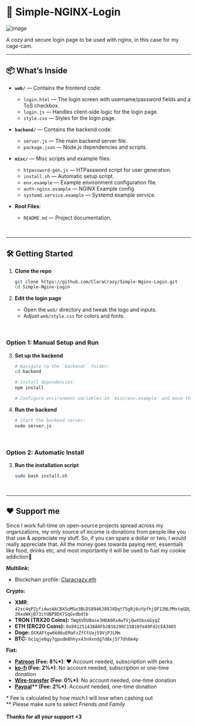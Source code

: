 # 🐾 Simple-NGINX‑Login

![image](https://github.com/user-attachments/assets/58cf67e3-aae1-45c8-a4d3-c7c9f6cba84d)

A cozy and secure login page to be used with nginx, in this case for my cage-cam. 


---

## 📦 What’s Inside

* **`web/`** — Contains the frontend code:
  - `login.html` — The login screen with username/password fields and a ToS checkbox.
  - `login.js` — Handles client-side logic for the login page.
  - `style.css` — Styles for the login page.

* **`backend/`** — Contains the backend code:
  - `server.js` — The main backend server file.
  - `package.json` — Node.js dependencies and scripts.

* **`misc/`** — Misc scripts and example files:
  - `htpassword-gen.js` — HTPassword script for user generation.
  - `install.sh` — Automatic setup script.
  - `env.example` — Example environment configuration file.
  - `auth-nginx.example` — NGINX Example config
  - `systemd.service.example` — Systemd example service.

* **Root Files**:
  - `README.md` — Project documentation.

<br>

---

## 🛠️ Getting Started

1. **Clone the repo**

   ```bash
   git clone https://github.com/ClaraCrazy/Simple-Nginx-Login.git
   cd Simple-Nginx-Login
   ```

2. **Edit the login page**

   * Open the `web/` directory and tweak the logo and inputs.
   * Adjust `web/style.css` for colors and fonts.

<br>


### Option 1: Manual Setup and Run

3. **Set up the backend**

   ```bash
   # Navigate to the `backend/` folder:
   cd backend

   # Install dependencies:
   npm install

   # Configure environment variables in `misc/env.example` and move them to `backend/.env`.
   ```

4. **Run the backend**

   ```bash
   # Start the backend server:
   node server.js
   ```

<br>


### Option 2: Automatic Install

3. **Run the installation script**

   ```bash
   sudo bash install.sh
   ```

<br>

---

## ❤️ Support me

<!--
Pwease support me >.<
-->  

<p>Since I work full-time on open-source projects spread across my organizations, my only source of income is donations from people like you that use & appreciate my stuff. So, if you can spare a dollar or two, I would really appreciate that. All the money goes towards paying rent, essentials like food, drinks etc, and most importantly it will be used to fuel my cookie addiction🍪<br></p>

**Multilink:**
- Blockchain profile: [Claracrazy.eth](https://profile.crazyco.xyz)<br>

**Crypto:**
- **XMR**: `42xc4qPZyfi4wzAkCBXSoMSo3BLDS8946J89JXDqtT5gRj6uYpfhjQF12NLPMxtqGDL2RxoWXjB73iYdBP8DX7SqGvdbdtb`<br>
- **TRON (TRX20 Coins):** `TWg6VDUBase3HDA6RxAwTVjQw4SbxoGyqZ`<br>
- **ETH (ERC20 Coins):** `0x841251438A8Fb2B16298C15B10feA9Fd2cEA3405`<br>
- **Doge:** `DCKAFtgw6686uEMaFzZfCtUajS9VjPJLMm`<br>
- **BTC:** `bc1qje8qy7gpudm8hhyx43n9xndg7d8xj5f7dh6m4p`<br>

**Fiat:**
- **[Patreon](https://patreon.com/crazyco) (Fee: 8%\*)**: ❤️ Account needed, subscription with perks
- **[ko-fi](https://ko-fi.com/crazyco) (Fee: 2%\*)**: No account needed, subscription or one-time donation
- **[Wire-transfer](https://bunq.me/ClaraCrazy) (Fee: 0%\*)**: No account needed, one-time donation
- **[Paypal](https://paypal.me/ClaraCrazy)\*\* (Fee: 2%\*)**: Account needed, one-time donation

\* Fee is calculated by how much I will lose when cashing out<br>
\*\* Please make sure to select *Friends and Family*<br><br>
**Thanks for all your support <3**

